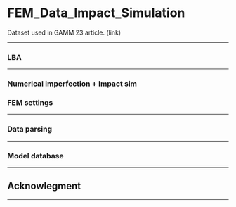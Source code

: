 # FEM_Data_Impact_Simulation

Dataset used in GAMM 23 article. (link)

---
### LBA
---
### Numerical imperfection + Impact sim
### FEM settings
---
### Data parsing 
---
### Model database
---
## Acknowlegment
---
